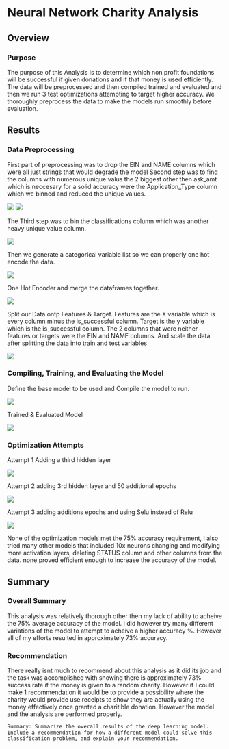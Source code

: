 # Neural Network Charity Analysis
## Overview
### Purpose

The purpose of this Analysis is to determine which non profit foundations will be successful if given donations and if that money is used efficiently. The data will be preprocessed and then compiled trained and evaluated and then we run 3 test optimizations attempting to target higher accuracy. We thoroughly preprocess the data to make the models run smoothly before evaluation.


## Results
### Data Preprocessing

First part of preprocessing was to drop the EIN and NAME columns which were all just strings that would degrade the model
Second step was to find the columns with numerous unique valus the 2 biggest other then ask_amt which is neccesary for a solid accuracy were the Application_Type column which we binned and reduced the unique values.

![](https://github.com/Ajsforlife/Neural_Network_Charity_Analysis/blob/main/Pictures/preprocessing1.png)
![](https://github.com/Ajsforlife/Neural_Network_Charity_Analysis/blob/main/Pictures/preprocessing2.png)

The Third step was to  bin the classifications column which was another heavy unique value column.

![](https://github.com/Ajsforlife/Neural_Network_Charity_Analysis/blob/main/Pictures/preprocessing3.png)

Then we generate a categorical variable list so we can properly one hot encode the data.

![](https://github.com/Ajsforlife/Neural_Network_Charity_Analysis/blob/main/Pictures/preprocessing4.png)

One Hot Encoder and merge the dataframes together.

![](https://github.com/Ajsforlife/Neural_Network_Charity_Analysis/blob/main/Pictures/preprocessing5onehotencoder.png)

Split our Data ontp Features & Target.
Features are the X variable which is every column minus the is_successful column.
Target is the y variable which is the is_successful column.
The 2 columns that were neither features or targets were the EIN and NAME columns.
And scale the data after splitting the data into train and test variables

![](https://github.com/Ajsforlife/Neural_Network_Charity_Analysis/blob/main/Pictures/preprocessing5featuretarget.png)

### Compiling, Training, and Evaluating the Model

Define the base model to be used and Compile the model to run.

![](https://github.com/Ajsforlife/Neural_Network_Charity_Analysis/blob/main/Pictures/compiled.png)

Trained & Evaluated Model

![](https://github.com/Ajsforlife/Neural_Network_Charity_Analysis/blob/main/Pictures/trained%26evaluated.png)

### Optimization Attempts

Attempt 1 Adding a third hidden layer

![](https://github.com/Ajsforlife/Neural_Network_Charity_Analysis/blob/main/Pictures/optimization1.png)

Attempt 2 adding 3rd hidden layer and 50 additional epochs

![](https://github.com/Ajsforlife/Neural_Network_Charity_Analysis/blob/main/Pictures/optimization2.png)

Attempt 3 adding additions epochs and using Selu instead of Relu

![](https://github.com/Ajsforlife/Neural_Network_Charity_Analysis/blob/main/Pictures/optimization3.png)

None of the optimization models met the 75% accuracy requirement, I also tried many other models that included 10x neurons changing and modifying more activation layers, deleting STATUS column and other columns from the data. none proved efficient enough to increase the accuracy of the model.

## Summary
### Overall Summary

This analysis was relatively thorough other then my lack of ability to acheive the 75% average accuracy of the model. I did however try many different variations of the model to attempt to acheive a higher accuracy %. However all of my efforts resulted in approximately 73% accuracy. 

### Recommendation

There really isnt much to recommend about this analysis as it did its job and the task was accomplished with showing there is approximately 73% success rate if the money is given to a random charity. However if I could make 1 recommendation it would be to provide a possibility where the charity would provide use receipts to show they are actually using the money effectively once granted a charitible donation. However the model and the analysis are performed properly.


    Summary: Summarize the overall results of the deep learning model. Include a recommendation for how a different model could solve this classification problem, and explain your recommendation.

